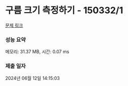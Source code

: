 # 구름 크기 측정하기 - 150332/1 

[문제 링크](https://level.goorm.io/exam/150332/%EA%B5%AC%EB%A6%84-%ED%81%AC%EA%B8%B0-%EC%B8%A1%EC%A0%95%ED%95%98%EA%B8%B0/quiz/1) 

### 성능 요약

메모리: 31.37 MB, 시간: 0.07 ms

### 제출 일자

2024년 06월 12일 14:15:03

